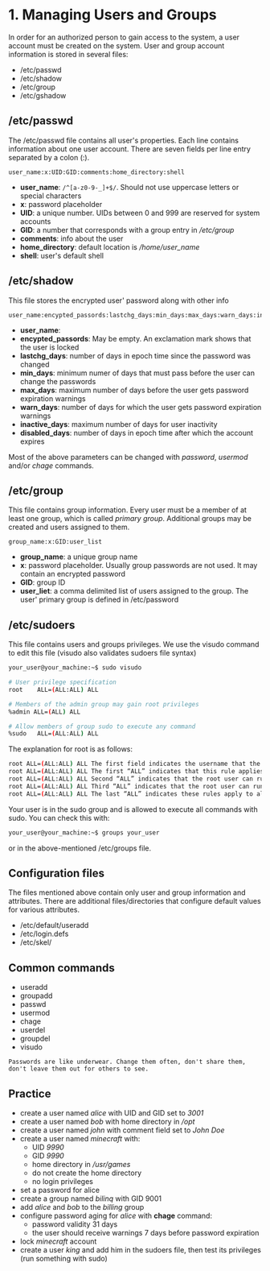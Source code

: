 # 1. Managing Users and Groups
In order for an authorized person to gain access to the system, a user account must be created on the system.
User and group account information is stored in several files:
- /etc/passwd
- /etc/shadow
- /etc/group
- /etc/gshadow

## /etc/passwd
The /etc/passwd file contains all user's properties. Each line contains information about one user account.
There are seven fields per line entry separated by a colon (:).

```plaintext
user_name:x:UID:GID:comments:home_directory:shell
```

- **user_name**: `/^[a-z0-9-_]+$/`. Should not use uppercase letters or special characters
- **x**: password placeholder
- **UID**: a unique number. UIDs between 0 and 999 are reserved for system accounts
- **GID**: a number that corresponds with a group entry in */etc/group*
- **comments**: info about the user
- **home_directory**: default location is */home/user_name*
- **shell**: user's default shell

## /etc/shadow
This file stores the encrypted user' password along with other info

```plaintext
user_name:encypted_passords:lastchg_days:min_days:max_days:warn_days:inactive_days:disabled_days:
```

- **user_name**:
- **encypted_passords**: May be empty. An exclamation mark shows that the user is locked
- **lastchg_days**: number of days in epoch time since the password was changed
- **min_days**: minimum numer of days that must pass before the user can change the passwords
- **max_days**: maximum number of days before the user gets password expiration warnings
- **warn_days**: number of days for which the user gets password expiration warnings
- **inactive_days**: maximum number of days for user inactivity
- **disabled_days**: number of days in epoch time after which the account expires

Most of the above parameters can be changed with *password*, *usermod* and/or *chage* commands.

## /etc/group
This file contains group information.
Every user must be a member of at least one group, which is called *primary group*.
Additional groups may be created and users assigned to them.

```plaintext
group_name:x:GID:user_list
```

- **group_name**: a unique group name
- **x**: password placeholder. Usually group passwords are not used. It may contain an encrypted password
- **GID**: group ID
- **user_liet**: a comma delimited list of users assigned to the group. The user' primary group is defined in /etc/password

## /etc/sudoers
This file contains users and groups privileges. We use the visudo command to edit this file (visudo also validates sudoers file syntax)

```bash
your_user@your_machine:~$ sudo visudo
```

```bash
# User privilege specification
root    ALL=(ALL:ALL) ALL

# Members of the admin group may gain root privileges
%admin ALL=(ALL) ALL

# Allow members of group sudo to execute any command
%sudo   ALL=(ALL:ALL) ALL
```
The explanation for root is as follows:
```bash
root ALL=(ALL:ALL) ALL The first field indicates the username that the rule will apply to (root).
root ALL=(ALL:ALL) ALL The first “ALL” indicates that this rule applies to all hosts.
root ALL=(ALL:ALL) ALL Second “ALL” indicates that the root user can run commands as all users.
root ALL=(ALL:ALL) ALL Third “ALL” indicates that the root user can run commands as all groups.
root ALL=(ALL:ALL) ALL The last “ALL” indicates these rules apply to all commands.
```

Your user is in the sudo group and is allowed to execute all commands with sudo. You can check this with:
```bash
your_user@your_machine:~$ groups your_user
```
or in the above-mentioned /etc/groups file.


## Configuration files
The files mentioned above contain only user and group information and attributes.
There are additional files/directories that configure default values for various attributes.

- /etc/default/useradd
- /etc/login.defs
- /etc/skel/

## Common commands
- useradd
- groupadd
- passwd
- usermod
- chage
- userdel
- groupdel
- visudo

```Passwords are like underwear. Change them often, don't share them, don't leave them out for others to see.```

## Practice
- create a user named *alice* with UID and GID set to *3001*
- create a user named *bob* with home directory in */opt*
- create a user named *john* with comment field set to *John Doe*
- create a user named *minecraft* with:
  - UID *9990*
  - GID *9990*
  - home directory in */usr/games*
  - do not create the home directory
  - no login privileges
- set a password for alice
- create a group named *bilinq* with GID 9001
- add *alice* and *bob* to the *billing* group
- configure password aging for *alice* with **chage** command:
  -  password validity 31 days
  -  the user should receive warnings 7 days before password expiration
- lock *minecraft* account
- create a user *king* and add him in the sudoers file, then test its privileges (run something with sudo)